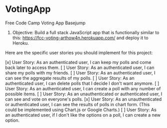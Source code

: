 # VotingApp

Free Code Camp Voting App Basejump

1. Objective: Build a full stack JavaScript app that is functionally similar to this: https://fcc-voting-arthow4n.herokuapp.com/ and deploy it to Heroku.

Here are the specific user stories you should implement for this project:

[x] User Story: As an authenticated user, I can keep my polls and come back later to access them.
[ ] User Story: As an authenticated user, I can share my polls with my friends.
[ ] User Story: As an authenticated user, I can see the aggregate results of my polls.
[ ] User Story: As an authenticated user, I can delete polls that I decide I don't want anymore.
[ ] User Story: As an authenticated user, I can create a poll with any number of possible items.
[ ] User Story: As an unauthenticated or authenticated user, I can see and vote on everyone's polls.
[x] User Story: As an unauthenticated or authenticated user, I can see the results of polls in chart form. (This could be implemented using Chart.js or Google Charts.)
[ ] User Story: As an authenticated user, if I don't like the options on a poll, I can create a new option.